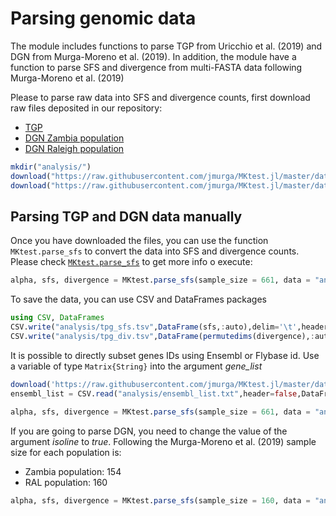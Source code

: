 # Parsing genomic data
The module includes functions to parse TGP from Uricchio et al. (2019) and DGN from Murga-Moreno et al. (2019). In addition, the module have a function to parse SFS and divergence from multi-FASTA data following Murga-Moreno et al. (2019)

Please to parse raw data into SFS and divergence counts, first download raw files deposited in our repository:  

 - [TGP](https://raw.githubusercontent.com/jmurga/MKtest.jl/master/data/tgp.txt)
 - [DGN Zambia population](https://raw.githubusercontent.com/jmurga/MKtest.jl/master/data/dgn_ral.txt)  
 - [DGN Raleigh population](https://raw.githubusercontent.com/jmurga/MKtest.jl/master/data/dgnZi.txt)  

```julia
mkdir("analysis/")
download("https://raw.githubusercontent.com/jmurga/MKtest.jl/master/data/tgp.txt","analysis/tgp.txt")
download("https://raw.githubusercontent.com/jmurga/MKtest.jl/master/data/dgn_ral.txt","analysis/dgn_ral.txt")
```
## Parsing TGP and DGN data manually
Once you have downloaded the files, you can use the function ```MKtest.parse_sfs``` to convert the data into SFS and divergence counts. Please check [`MKtest.parse_sfs`](@ref) to get more info o execute:

```julia
alpha, sfs, divergence = MKtest.parse_sfs(sample_size = 661, data = "analysis/tgp.txt")
```

To save the data, you can use CSV and DataFrames packages

```julia
using CSV, DataFrames
CSV.write("analysis/tpg_sfs.tsv",DataFrame(sfs,:auto),delim='\t',header=false)
CSV.write("analysis/tpg_div.tsv",DataFrame(permutedims(divergence),:auto),delim='\t',header=false)
```

It is possible to directly subset genes IDs using Ensembl or Flybase id. Use a variable of type ```Matrix{String}``` into the argument *gene_list*

```julia
download('https://raw.githubusercontent.com/jmurga/MKtest.jl/master/data/ensembl_list.txt','analysis/ensembl_list.txt')
ensembl_list = CSV.read("analysis/ensembl_list.txt",header=false,DataFrame) |> Array

alpha, sfs, divergence = MKtest.parse_sfs(sample_size = 661, data = "analysis/tgp.txt",gene_list = ensembl_list)
```

If you are going to parse DGN, you need to change the value of the argument *isoline* to *true*. Following the Murga-Moreno et al. (2019) sample size for each population is:

 - Zambia population: 154
 - RAL population: 160

```julia
alpha, sfs, divergence = MKtest.parse_sfs(sample_size = 160, data = "analysis/dgn_ral.txt",isolines=true)
```